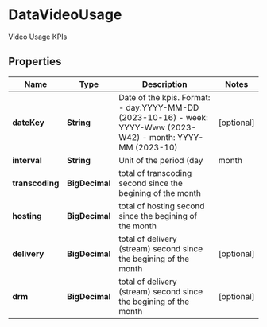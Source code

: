 

# DataVideoUsage

Video Usage KPIs

## Properties

| Name | Type | Description | Notes |
|------------ | ------------- | ------------- | -------------|
|**dateKey** | **String** | Date of the kpis.  Format:  - day:YYYY-MM-DD (2023-10-16) - week: YYYY-Www (2023-W42) - month: YYYY-MM (2023-10) |  [optional] |
|**interval** | **String** | Unit of the period (day|month|week) |  [optional] |
|**transcoding** | **BigDecimal** | total of transcoding second since the begining of the month |  |
|**hosting** | **BigDecimal** | total of hosting second since the begining of the month |  |
|**delivery** | **BigDecimal** | total of delivery (stream) second since the begining of the month |  [optional] |
|**drm** | **BigDecimal** | total of delivery (stream) second since the begining of the month |  [optional] |



